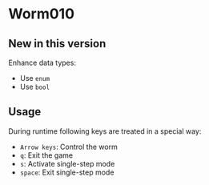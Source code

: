 # Worm010

## New in this version

Enhance data types:

- Use `enum`
- Use `bool`

## Usage

During runtime following keys are treated in a special way:
- `Arrow keys`: Control the worm
- `q`: Exit the game
- `s`: Activate single-step mode
- `space`: Exit single-step mode

